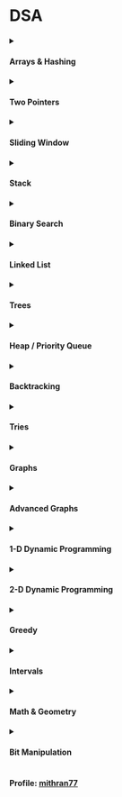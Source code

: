 # DSA

<details>
<summary><h4>Arrays & Hashing</h4></summary>
<ul>
<li><b>🟩 <a href="https://leetcode.com/problems/contains-duplicate/" target="_blank">Contains Duplicate</a></b> <code>Add chars to HashSet while iterating. If already present, return True</code><br>
<a href="dsa/python/ArraysAndHashing/contains-duplicate.py">python</a> | 
<a href="golang/ArraysAndHashing/contains-duplicate.go">go</a>
</li>
<li><b>🟩 <a href="https://leetcode.com/problems/valid-anagram/" target="_blank">Valid Anagram</a></b> <code>If lengths of s and t are not same, return False. Use counter(HashMap) to track character frequencies by incrementing for characters in s and decrementing for those in t. if any counts are not zero, return False; otherwise, return True</code><br>
<a href="dsa/python/ArraysAndHashing/valid-anagram.py">python</a> |
<a href="golang/ArraysAndHashing/valid-anagram.go">go</a> 
</li>
<li><b>🟩 <a href="https://leetcode.com/problems/two-sum/" target="_blank">Two Sum</a></b> <code>Store difference between the target and each number (target - num) in a HashMap with the current index as value. If the required value is already in the HashMap, return a list of indices of the pair that is found</code><br>
<a href="dsa/python/ArraysAndHashing/two-sum.py">python</a> |
<a href="golang/ArraysAndHashing/two-sum.go">go</a> 
</li>
<li><b>🟧 <a href="https://leetcode.com/problems/group-anagrams/" target="_blank">Group Anagrams</a></b> <code>Use a HashMap with char_count[26] tuples as keys, appending words that match the count. Finally, return the HashMap's values.</code><br>
<a href="dsa/python/ArraysAndHashing/group-anagrams.py">python</a> |
<a href="golang/ArraysAndHashing/group-anagrams.go">go</a> 
</li>
<li><b>🟧 <a href="https://leetcode.com/problems/top-k-frequent-elements/" target="_blank">Top K Frequent Elements</a></b> <code>First create a num_count HashMap, from which create an ordered map of counts with corresponding numbers (List[List]). Iterate in reverse, appending numbers to the result, and return when enough values are collected.</code><br>
<a href="dsa/python/ArraysAndHashing/top-k-frequent-elements.py">python</a> |
<a href="golang/ArraysAndHashing/top-k-frequent-elements.go">go</a> 
</li>
<li><b>🟧 <a href="https://neetcode.io/problems/string-encode-and-decode" target="_blank">Encode and Decode Strings</a></b> <code>Use the format < len#word > for encoding. To decode, use two pointers and two while loops to read the length, then append the word slice to the result</code><br>
<a href="dsa/python/ArraysAndHashing/encode-and-decode-strings.py">python</a>
</li>
<li><b>🟧 <a href="https://leetcode.com/problems/product-of-array-except-self/" target="_blank">Product of Array Except Self</a></b> <code>Initialize prod = 1. Loop L-R. First update ans array, ans[i] *= prod. Then update prod, prod *= nums[i], to use in the next iteration. Repeat the process R-L.</code><br>
<a href="dsa/python/ArraysAndHashing/product-of-array-except-self.py">python</a>
</li>
<li><b>🟧 <a href="https://leetcode.com/problems/longest-consecutive-sequence/" target="_blank">Longest Consecutive Sequence</a></b> <code>Convert nums to a set. For each number, check if num-1 is present (indicating the start of a sequence). If yes, iteratively check until there are no more num+1 elements in the set. Then update the longest sequence length.</code><br>
<a href="dsa/python/ArraysAndHashing/longest-consecutive-sequence.py">python</a>
</li>
</ul>
</details>

<details>
<summary><h4>Two Pointers</h4></summary>
<ul>
<li><b>🟩 <a href="https://leetcode.com/problems/valid-palindrome/" target="_blank">Valid Palindrome</a></b> <code>Iterate with L & R pointers, skip invalid characters with ASCII range checks, compare in lowercase, finally return True if no mismatches found</code><br>
<a href="dsa/python/TwoPointer/valid-palindrome.py">python</a> | 
<a href="golang/TwoPointer/valid-palindrome.go">go</a>
</li>
<li><b>🟧 <a href="https://leetcode.com/problems/container-with-most-water/" target="_blank">Container With Most Water</a></b> <code>Iterate with L & R pointers, calculate the current area and update max_area if larger, then move pointer with the lower height</code><br>
<a href="dsa/python/TwoPointer/container-with-most-water.py">python</a>
</li>
<li><b>🟧 <a href="https://leetcode.com/problems/two-sum-ii-input-array-is-sorted/" target="_blank">Two Sum II</a></b> <code>Iterate with L & R pointers, adjust pointers based on cur_sum relative to target, and return indices if they match</code><br>
<a href="dsa/python/TwoPointer/two-sum-ii-input-array-is-sorted.py">python</a>
</li>
<li><b>🟥 <a href="https://leetcode.com/problems/3sum/" target="_blank">3Sum</a></b> <code>Sort the array and iterate through nums, skipping duplicates. For each nums[i], set target = -nums[i] and iterate using L & R pointers to find pairs that sum to the target. Add indices on a match, and skip duplicates for L followed by R pointers</code><br>
<a href="dsa/python/TwoPointer/3sum.py">python</a>
</li>
</ul>
</details>

<details>
<summary><h4>Sliding Window</h4></summary>
<blockquote>
<a href="https://leetcode.com/problems/frequency-of-the-most-frequent-element/solutions/1175088/C++-Maximum-Sliding-Window-Cheatsheet-Template/">Template</a>
</blockquote>
<ul>
<li><b>🟩 <a href="https://leetcode.com/problems/best-time-to-buy-and-sell-stock/" target="_blank">Best Time to Buy and Sell Stock</a></b> <code>Set buy to prices[0], iterate through prices calculating profit, and update if larger</code><br>
<a href="dsa/python/SlidingWindow/best-time-to-buy-and-sell-stock.py">python</a> | 
<a href="golang/SlidingWindow/best-time-to-buy-and-sell-stock.go">go</a>
</li>
<li><b>🟧 <a href="https://leetcode.com/problems/longest-substring-without-repeating-characters/" target="_blank">Longest Substring Without Repeating Characters</a></b> <code>Initialize L pointer to 0. Iterate over s, adding characters to a charSet. If duplicate is found, remove characters from left until duplicate is gone. Continuously update longest substring and return it at end</code><br>
<a href="dsa/python/SlidingWindow/longest-substring-without-repeating-characters.py">python</a>
</li>
<li><b>🟧 <a href="https://leetcode.com/problems/longest-repeating-character-replacement/" target="_blank">Longest Repeating Character Replacement</a></b> <code>Set L = 0 and iterate R through s, tracking the max frequency of any character by comparing against the current character count. Adjust L & char frequencies in window while the count of other characters exceeds k using maxf. Continuously update longest substring with repetitions and return it at end</code><br>
<a href="dsa/python/SlidingWindow/longest-repeating-character-replacement.py">python</a>
</li>
<li><b>🟥 <a href="https://leetcode.com/problems/minimum-window-substring/" target="_blank">Minimum Window Substring</a></b> <code>Use 2 HashMaps to track char counts in s and t, and initialize have to 0. Loop through s, updating window counts and incrementing have when (window[c] == count_t[c]). Loop while (have == len(count_t)), if current window is smaller than ans_len, update ans and ans_len. Slide l right, adjusting window[s[l]] & have if window count goes below count_t. Return ans</code><br>
<a href="dsa/python/SlidingWindow/minimum-window-substring.py">python</a>
</li>
<li><b>🟥 <a href="https://leetcode.com/problems/sliding-window-maximum/" target="_blank">Sliding Window Maximum</a></b> <code></code><br>
<a href="dsa/python/SlidingWindow/sliding-window-maximum.py">python</a>
</li>
</ul>
</details>

<details>
<summary><h4>Stack</h4></summary>
<ul>
<li><b>🟩 <a href="https://leetcode.com/problems/valid-parentheses/" target="_blank">Valid Parentheses</a></b> <code>Use a HashMap {')': '('}. Iterate through the string: append open brackets to stack. For closing brackets, return False if the stack is empty or there's a mismatch with stack.pop(). At the end, return whether the stack is empty</code><br>
<a href="dsa/python/Stack/valid-parentheses.py">python</a> | 
<a href="golang/Stack/valid-parentheses.go">go</a>
</li>
<li><b>🟧 <a href="https://leetcode.com/problems/min-stack/" target="_blank">Min Stack</a></b> <code>Use 2 stacks: one for values and one to keep track of the minimum value so far (min_stack). During each insert, push the current minimum onto min_stack.</code><br>
<a href="dsa/python/Stack/min-stack.py">python</a>
</li>
<li><b>🟧 <a href="https://leetcode.com/problems/evaluate-reverse-polish-notation/" target="_blank">Evaluate Reverse Polish Notation</a></b> <code>Use a stack to store operands. When an operator is encountered, pop the last two operands, perform the operation in the correct order, and push the result back onto the stack. At the end, return the last value in the stack</code><br>
<a href="dsa/python/Stack/evaluate-reverse-polish-notation.py">python</a>
</li>
<li><b>🟧 <a href="https://leetcode.com/problems/generate-parentheses/" target="_blank">Generate Parentheses</a></b> <code>Use stack to store braces while generating valid combinations. Define dfs to recursively explore paths, skipping invalid paths based on counts of open & close brackets. Append stack content to the results when both counts equal n. If (o_cnt < n), add opening bracket, call dfs, then backtrack. If (c_cnt < o_cnt), add closing bracket, call dfs, then backtrack again. Return ans finally</code><br>
<a href="dsa/python/Stack/generate-parentheses.py">python</a>
</li>
<li><b>🟧 <a href="https://leetcode.com/problems/daily-temperatures/" target="_blank">Daily Temperatures</a></b> <code>Initialize ans array with 0's. Iterate through temperatures, while using a monotonically decreasing stack to store element index. While (temperature[i] > temperature[stack[top]]), pop from stack and update ans[stack_index] with difference between indices.</code><br>
<a href="dsa/python/Stack/daily-temperatures.py">python</a>
</li>
<li><b>🟧 <a href="https://leetcode.com/problems/car-fleet/" target="_blank">Car Fleet</a></b> <code>Sort (position, speed) pairs by position in ascending order. Iterate through pairs in reverse. For each car, calculate time to reach target; if this time <= the time at top of the stack, it joins the same fleet. Otherwise, add it to the stack. Finally, return the stack’s length as number of fleets</code><br>
<a href="dsa/python/Stack/car-fleet.py">python</a>
</li>
<li><b>🟥 <a href="https://leetcode.com/problems/largest-rectangle-in-histogram/" target="_blank">Largest Rectangle In Histogram</a></b> <code></code><br>
<a href="">python</a>
</li>
</ul>
</details>

<details>
<summary><h4>Binary Search</h4></summary>
<blockquote>
<a href="https://leetcode.com/discuss/study-guide/786126/Python-Powerful-Ultimate-Binary-Search-Template.-Solved-many-problems">Template</a>
</blockquote>
<ul>
<li><b>🟩 <a href="https://leetcode.com/problems/binary-search/" target="_blank">Binary Search</a></b> <code>Use 3 pointers: l, r & mid. Compare the mid value with the target and either move the window left/right or return the index if found.</code><br>
<a href="dsa/python/BinarySearch/binary-search.py">python</a> | 
<a href="golang/BinarySearch/binary-search.go">go</a>
</li>
<li><b>🟩 <a href="https://leetcode.com/problems/first-bad-version/" target="_blank">First Bad Version</a></b> <code></code><br>
<a href="dsa/python/BinarySearch/first-bad-version.py">python</a>
</li>
<li><b>🟩 <a href="https://leetcode.com/problems/sqrtx/" target="_blank">Sqrt(x)</a></b> <code></code><br>
<a href="dsa/python/BinarySearch/first-bad-version.py">python</a>
</li>
<li><b>🟩 <a href="https://leetcode.com/problems/sqrtx/" target="_blank">Sqrt(x)</a></b> <code></code><br>
<a href="dsa/python/BinarySearch/first-bad-version.py">python</a>
</li>
<li><b>🟧 <a href="https://leetcode.com/problems/search-a-2d-matrix/" target="_blank">Search a 2D Matrix</a></b> <code>Use binary search to find row, where the target may lie based on row boundaries. If the target isn’t within any of the row ranges, return False. Otherwise, set the row to the last calculated midpoint and perform a binary search within that row for the target</code><br>
<a href="dsa/python/BinarySearch/search-a-2d-matrix.py">python</a>
</li>
<li><b>🟧 <a href="https://leetcode.com/problems/koko-eating-bananas/" target="_blank">Koko Eating Bananas</a></b> <code>Use binary search between 1 and max(piles) to find the minimum eating speed. If a solution meets the hours constraint ℎ, try smaller speeds to minimize further. Return the last speed that satisfies the condition</code><br>
<a href="dsa/python/BinarySearch/koko-eating-bananas.py">python</a>
</li>
<li><b>🟧 <a href="https://leetcode.com/problems/find-minimum-in-rotated-sorted-array/" target="_blank">Find Minimum in Rotated Sorted Array</a></b> <code>Initialize l and r to the start and end. Update ans, as min(ans, nums[mid]). If nums[mid] > nums[r], move window right; otherwise, move window left. Return min(nums[l], ans)</code><br>
<a href="dsa/python/BinarySearch/find-minimum-in-rotated-sorted-array.py">python</a>
</li>
<li><b>🟧 <a href="https://leetcode.com/problems/search-in-rotated-sorted-array/" target="_blank">Search in Rotated Sorted Array</a></b> <code>Use 3 pointers l, r, mid. mid will be apart of either left sorted or right sorted portions. If target is in range of sorted portion then search it, otherwise search other half</code><br>
<a href="dsa/python/BinarySearch/search-in-rotated-sorted-array.py">python</a>
</li>
<li><b>🟧 <a href="https://leetcode.com/problems/time-based-key-value-store/" target="_blank">Time Based Key Value Store</a></b> <code>Use a HashMap to store each key's list of [value, timestamp] pairs. For set, append the pair; for get, use binary search to find the most recent value with a timestamp ≤ the query using the concept of a running result that contains the most recent value found so far. Return it at the end</code><br>
<a href="dsa/python/BinarySearch/time-based-key-value-store.py">python</a>
</li>
<li><b>🟥 <a href="https://leetcode.com/problems/median-of-two-sorted-arrays/" target="_blank">Median of Two Sorted Arrays</a></b> <code></code><br>
<a href="">python</a>
</li>
</ul>
</details>

<details>
<summary><h4>Linked List</h4></summary>
<ul>
<li><b>🟩 <a href="https://leetcode.com/problems/reverse-linked-list/" target="_blank">Reverse Linked List</a></b> <code>Initialize prev, cur = None, head. Iterate through the list, updating prev and cur. At the end, return prev as the new head</code><br>
<a href="dsa/python/LinkedList/reverse-linked-list/reverse-linked-list.py">python</a> | 
<a href="golang/LinkedList/reverse-linked-list.go">go</a>
</li>
<li><b>🟩 <a href="https://leetcode.com/problems/merge-two-sorted-lists/" target="_blank">Merge Two Sorted Lists</a></b> <code>Create an empty node cur with a pointer res. Iterate while both list1 and list2 are not None, adding the node with the lower value to cur. Then if either list is None, append the other list. Finally, return res.next</code><br>
<a href="dsa/python/LinkedList/merge-two-sorted-lists/merge-two-sorted-lists.py">python</a> | 
<a href="golang/LinkedList/merge-two-sorted-lists.go">go</a>
</li>
<li><b>🟩 <a href="https://leetcode.com/problems/linked-list-cycle/" target="_blank">Linked List Cycle</a></b> <code>Initialize f & s pointers to head. Iterate while f and f.next exist, moving f by 2 and s by 1. If they are equal, return True; otherwise, return False</code><br>
<a href="dsa/python/LinkedList/linked-list-cycle.py">python</a> | 
<a href="golang/LinkedList/linked-list-cycle.go">go</a>
</li>
<li><b>🟩 <a href="https://leetcode.com/problems/middle-of-the-linked-list/" target="_blank">Middle of the Linked List</a></b> <code>Use s & f pointing to head. Use loop condition, f and f.next. Run them like tortoise & hare. Return s</code><br>
<a href="dsa/python/LinkedList/middle-of-the-linked-list.py">python</a>
</li>
<li><b>🟩 <a href="https://leetcode.com/problems/palindrome-linked-list/" target="_blank">Palindrome Linked List</a></b> <code>Go to left center. Reverse 2nd half. Compare both from beginning (No need to compare remaining element as it will be middle)</code><br>
<a href="dsa/python/LinkedList/palindrome-linked-list.py">python</a>
</li>
<li><b>🟧 <a href="https://leetcode.com/problems/reorder-list/" target="_blank">Reorder List</a></b> <code>Move the s pointer to the center of the list while ensuring f.next exists. Set s.next as the start of the second half, then set s.next to None to end the first half. Reverse the second list, then use 2 temp variables to merge both halves.</code><br>
<a href="dsa/python/LinkedList/reorder-list.py">python</a>
</li>
<li><b>🟧 <a href="https://leetcode.com/problems/remove-nth-node-from-end-of-list/" target="_blank">Remove Nth Node From End of List</a></b> <code>Create a dummy node pointing to head and assign it to l. Assign r to head and move r forward n times. Then, move both pointers until r reaches the end. Set l.next.next to l.next and return dummy.next</code><br>
<a href="dsa/python/LinkedList/remove-nth-node-from-end-of-list.py">python</a>
</li>
<li><b>🟧 <a href="https://leetcode.com/problems/copy-list-with-random-pointer/" target="_blank">Copy List with Random Pointer</a></b> <code>First, create a map to store the deep copies of each node. Traverse the original linked list, creating deep copies of all nodes. Then, traverse it again to set the next and random pointers for the copied nodes using the map. Finally, return the deep copy of the head node from the map</code><br>
<a href="dsa/python/LinkedList/copy-list-with-random-pointer.py">python</a>
</li>
<li><b>🟧 <a href="https://leetcode.com/problems/add-two-numbers/" target="_blank">Add Two Numbers</a></b> <code>Traverse both input lists using a dummy node and maintain a carry. For each node, sum values and carry, add the remainder to the result list. Continue until both lists are exhausted, handling any leftover carry by adding an extra node. Return dummy.next as the final result</code><br>
<a href="dsa/python/LinkedList/add-two-numbers.py">python</a>
</li>
<li><b>🟧 <a href="https://leetcode.com/problems/lru-cache/" target="_blank">LRU Cache</a></b> <code>Utilize a HashMap for quick value access and a doubly linked list (DLL) to track the order of usage. The DLL has two dummy nodes marking the LRU (left) and MRU (right). For put operations, the DLL functions like a queue, while get operations involve moving nodes to the MRU side, introducing extra complexity</code><br>
<a href="dsa/python/LinkedList/lru-cache.py">python</a>
</li>
<li><b>🟥 <a href="https://leetcode.com/problems/merge-k-sorted-lists/" target="_blank">Merge k Sorted Lists</a></b> <code>Create mergeLists() to merge two lists. While len(lists) > 1, run an inner loop to merge two lists at a time, append the result to mergedLists, and assign mergedLists to lists. Finally, return lists[0]</code><br>
<a href="dsa/python/LinkedList/merge-k-sorted-lists.py">python</a>
</li>
<li><b>🟥 <a href="https://leetcode.com/problems/reverse-nodes-in-k-group/" target="_blank">Reverse Nodes in k-Group</a></b> <code>Use slow (s) and fast (f) pointers to traverse the list with an index counter i. When i is a multiple of k, disconnect f and move it forward. Reverse the sublist from s to f and connect it to the previous tail. Update prev_tail and start the next group from s. After traversal, connect any remaining nodes and return the modified list starting from dummy.next</code><br>
<a href="dsa/python/LinkedList/reverse-nodes-in-k-group.py">python</a>
</li>
</ul>
</details>

<details>
<summary><h4>Trees</h4></summary>
<blockquote>
<a href="https://leetcode.com/discuss/study-guide/1820334/Become-Master-in-Tree">Refresher</a>
</blockquote>
<ul>
<li><b>🟩 <a href="https://leetcode.com/problems/binary-tree-preorder-traversal/" target="_blank">Binary Tree Preorder Traversal</a></b> <code></code><br>
<a href="dsa/python/Trees/binary-tree-preorder-traversal.py">python</a>
</li>
<li><b>🟩 <a href="https://leetcode.com/problems/binary-tree-inorder-traversal/" target="_blank"></a></b> <code>Binary Tree Inorder Traversal</code><br>
<a href="dsa/python/Trees/binary-tree-inorder-traversal.py">python</a>
</li>
<li><b>🟩 <a href="https://leetcode.com/problems/invert-binary-tree/" target="_blank">Invert Binary Tree</a></b> <code>Traverse via dfs(). If node exists, replace left and right. Call dfs(left), then dfs(right)</code><br>
<a href="dsa/python/Trees/invert-binary-tree.py">python</a>
</li>
<li><b>🟩 <a href="https://leetcode.com/problems/maximum-depth-of-binary-tree/" target="_blank">Maximum Depth of Binary Tree</a></b> <code>Use recursive DFS with a leaf case returning 0. At each step, return 1 + the max height of the left and right subtrees</code><br>
<a href="dsa/python/Trees/maximum-depth-of-binary-tree.py">python</a>
</li>
<li><b>🟩 <a href="https://leetcode.com/problems/diameter-of-binary-tree/" target="_blank">Diameter of Binary Tree</a></b> <code>Use a maxHeight function, while before returning the height, maintain the calculate the diameter (l_height+r_height) and update max_diameter. Finally return max_diameter</code><br>
<a href="dsa/python/Trees/diameter-of-binary-tree.py">python</a>
</li>
<li><b>🟩 <a href="https://leetcode.com/problems/diameter-of-binary-tree/" target="_blank">Balanced Binary Tree</a></b> <code>Perform post order dfs, return -1 if subtree is not balanced. </code><br>
<a href="dsa/python/Trees/balanced-binary-tree.py">python</a>
</li>
<li><b>🟩 <a href="https://leetcode.com/problems/same-tree/" target="_blank">Same Tree</a></b> <code>For base cases, return True if both nodes are None. If either is None or values don’t match, return False. In the recursive case, return fn(left) and fn(right)</code><br>
<a href="dsa/python/Trees/same-tree.py">python</a>
</li>
<li><b>🟩 <a href="https://leetcode.com/problems/subtree-of-another-tree/" target="_blank">Subtree of Another Tree</a></b> <code>Create a separate fn isSameTree() and perform BFS on the root. At each node, if isSameTree(node, subTree) return True. Finally if no same trees were found, return False</code><br>
<a href="dsa/python/Trees/subtree-of-another-tree.py">python</a>
</li>
<li><b>🟧 <a href="https://leetcode.com/problems/lowest-common-ancestor-of-a-binary-search-tree/" target="_blank">Lowest Common Ancestor of a Binary Search Tree</a></b> <code>While True: if root.val > p and q, move left. If root.val < p and q, move right. Otherwise, if root lies between p and q or equals p or q, return root</code><br>
<a href="dsa/python/Trees/lowest-common-ancestor.py">python</a>
</li>
<li><b>🟧 <a href="https://leetcode.com/problems/binary-tree-level-order-traversal/" target="_blank">Binary Tree Level Order Traversal</a></b> <code>Add root to a Q. While the Q is not empty, initialize a level array. Run an inner loop for len(Q), adding node.val to level and left & right children back to the Q. If level is not empty, add it to res. Finally, return res</code><br>
<a href="dsa/python/Trees/binary-tree-level-order-traversal.py">python</a>
</li>
<li><b>🟧 <a href="https://leetcode.com/problems/binary-tree-level-order-traversal/" target="_blank">Binary Tree Right Side View</a></b> <code></code><br>
<a href="dsa/python/Trees/binary-tree-right-side-view.py">python</a>
</li>
<li><b>🟧 <a href="https://leetcode.com/problems/count-good-nodes-in-binary-tree/" target="_blank">Count Good Nodes in Binary Tree</a></b> <code></code><br>
<a href="dsa/python/Trees/count-good-nodes-in-binary-tree.py">python</a>
</li>
<li><b>🟧 <a href="https://leetcode.com/problems/validate-binary-search-tree/" target="_blank">Validate Binary Search Tree</a></b> <code>Define valid() with node, left, and right values. If node is None, return True. If node.val is not between left and right, return False. Recursively return valid(node.left, left, node.val) and valid(node.right, node.val, right)</code><br>
<a href="dsa/python/Trees/validate-binary-search-tree.py">python</a>
</li>
<li><b>🟧 <a href="https://leetcode.com/problems/kth-smallest-element-in-a-bst/" target="_blank">Kth Smallest Element in a BST</a></b> <code>Use a single pointer and a stack. Iterate while stack or pointer are not empty. Push cur.left to the stack, until cur.left is None. Pop from the stack, decrement k, and check if k == 0 to return the node's value. Otherwise, set cur to cur.right and continue</code><br>
<a href="dsa/python/Trees/kth-smallest-element-in-a-bst.py">python</a>
</li>
<li><b>🟧 <a href="https://leetcode.com/problems/construct-binary-tree-from-preorder-and-inorder-traversal/" target="_blank">Construct Binary Tree from Preorder and Inorder Traversal</a></b> <code>If either traversal is empty, return None. The 1st element in preorder is the root. Use inorder to find the root's index (mid). In inorder, elements left of mid are the left subtree, and elements right of mid are the right subtree. Recursively build subtrees.</code><br>
<a href="dsa/python/Trees/construct-binary-tree-from-preorder-and-inorder-traversal.py">python</a>
</li>
<li><b>🟥 <a href="https://leetcode.com/problems/binary-tree-maximum-path-sum/" target="_blank">Binary Tree Maximum Path Sum</a></b> <code>Perform a postorder traversal to calculate the path sum, of the max height of the left(l) and right(r) subtrees, treating negative values as 0. For each node, update the max_path_sum if (n.val + l + r) exceeds the current maximum. Return the path sum contribution of node as (n.val + max(l, r)). Finally, return max_path_sum</code><br>
<a href="dsa/python/Trees/binary-tree-maximum-path-sum.py">python</a>
</li>
<li><b>🟥 <a href="https://leetcode.com/problems/serialize-and-deserialize-binary-tree/" target="_blank">Serialize And Deserialize Binary Tree</a></b> <code>Use the same traversal for encoding and decoding. For encoding, if a node is None, add 'N' to res; otherwise, add str(node.val). For decoding, split the string by ','; if 'N', return None, otherwise return TreeNode(val) while incrementing self.i. Finally, return the root.</code><br>
<a href="dsa/python/Trees/serialize-and-deserialize-binary-tree.py">python</a>
</li>
</ul>
</details>

<details>
<summary><h4>Heap / Priority Queue</h4></summary>
<ul>
<li><b>🟩 <a href="https://leetcode.com/problems/kth-largest-element-in-a-stream/" target="_blank">Kth Largest Element in a Stream</a></b> <code></code><br>
<a href="dsa/python/Heap-PriorityQueue/kth-largest-element-in-a-stream.py">python</a>
</li>
<li><b>🟩 <a href="https://leetcode.com/problems/last-stone-weight/" target="_blank">Last Stone Weight</a></b> <code>Use a max-heap to repeatedly extract the two largest stones, smash them, and push the remaining stone back into the heap if any. Return the last stone in the heap or 0 if the heap is empty.</code><br>
<a href="dsa/python/Heap-PriorityQueue/last-stone-weight.py">python</a>
</li>
<li><b>🟧 <a href="https://leetcode.com/problems/k-closest-points-to-origin/" target="_blank">K Closest Points to Origin</a></b> <code>Use a min-heap to store vertices sorted by Euclidean distance. Repeatedly pop elements from the heap until the k-th smallest is reached, and then return it.</code><br>
<a href="dsa/python/Heap-PriorityQueue/k-closest-points-to-origin.py">python</a>
</li>
<li><b>🟧 <a href="https://leetcode.com/problems/kth-largest-element-in-an-array/" target="_blank">Kth Largest Element in an Array</a></b> <code>Use a max-heap and heapify the array. Keep popping elements until we reach the kth largest, then return it</code><br>
<a href="dsa/python/Heap-PriorityQueue/kth-largest-element-in-an-array.py">python</a>
</li>
<li><b>🟧 <a href="https://leetcode.com/problems/k-closest-points-to-origin/" target="_blank">Task Schedule</a></b> <code></code><br>
<a href="dsa/python/Heap-PriorityQueue/task-scheduler.py">python</a>
</li>
<li><b>🟧 <a href="https://leetcode.com/problems/k-closest-points-to-origin/" target="_blank">Design Twitter</a></b> <code>The system consists of a User class to manage user data (like following and tweet_head) and a Tweet class representing a singly linked list node with created_at and the next tweet. The Twitter class manages users through a user_map and handles follow/unfollow by creating users if needed and updating their following sets. Posting a tweet updates the user’s tweet_head with a new tweet node. To generate a news feed, a max-heap is built using tweet_heads of the user’s followees (including self), and tweets are extracted up to the feed size, with the next tweets from each list added back to the heap for chronological ordering.</code><br>
<a href="dsa/python/Heap-PriorityQueue/design-twitter/design-twitter.py">python</a>
</li>
<li><b>🟧 <a href="https://leetcode.com/problems/k-closest-points-to-origin/" target="_blank">Find Median From Data Stream</a></b> <code></code><br>
<a href="dsa/python/Heap-PriorityQueue/k-closest-points-to-origin.py">python</a>
</li>
</ul>
</details>

<details>
<summary><h4>Backtracking</h4></summary>
<blockquote>
<a href="https://leetcode.com/problems/subsets/solutions/27281/a-general-approach-to-backtracking-questions-in-java-subsets-permutations-combination-sum-palindrome-partitioning/">Template</a>
</blockquote>
<ul>
<li><b>🟧 <a href="https://leetcode.com/problems/subsets/" target="_blank">Subsets</a></b> <code>Implement a dfs() method that takes an iterator and uses the pick-and-no-pick algorithm to explore subsets. At each step, include the current element & skip it. Add the current subset to the result list when the iterator reaches the end of nums</code><br>
<a href="dsa/python/Backtracking/subsets.py">python</a>
</li>
<li><b>🟧 <a href="https://leetcode.com/problems/combination-sum/" target="_blank">Combination Sum</a></b> <code>Define dfs(i, cur, total). Base cases: if target == total, append cur.copy() to res and return. If idx >= len(nums) or total > target, return. Append nums[i] to cur, add to total, then call dfs(). After, pop() from cur, subtract nums[i] from total, increment i, and call dfs() again. Finally, return res</code><br>
<a href="dsa/python/Backtracking/combination-sum/combination-sum.py">python</a>
</li>
<li><b>🟧 <a href="https://leetcode.com/problems/permutations/" target="_blank">Permutations</a></b> <code>Define backtrack(cur), with BC: if len(cur) == len(nums), add it to res and return. Otherwise loop through nums, if n is not in cur add it, and recursively call backtrack with the new cur, then pop the element and continue the iteration. Return res at the end</code><br>
<a href="dsa/python/Backtracking/permutations.py">python</a>
</li>
<li><b>🟧 <a href="https://leetcode.com/problems/subsets-ii/" target="_blank">Subsets II</a></b> <code>Sort input array to group duplicates, then use backtracking to generate subsets by either including the current element (pick) or skipping it (no-pick); before making no-pick recursive call, ensure duplicates are skipped by advancing the index to the next unique value, thereby avoiding duplicates</code><br>
<a href="dsa/python/Backtracking/subsets-ii.py">python</a>
</li>
<li><b>🟧 <a href="https://leetcode.com/problems/combination-sum-ii/" target="_blank">Combination Sum II</a></b> <code>Sort the array to handle duplicates efficiently, then use backtracking to explore combinations while maintaining a running total. Append valid combinations when the total matches the target and terminate early if it exceeds the target. Skip duplicate elements during iteration to avoid redundant results</code><br>
<a href="dsa/python/Backtracking/combination-sum/combination-sum-ii.py">python</a>
<li><b>🟧 <a href="https://leetcode.com/problems/word-search/" target="_blank">Word Search</a></b> <code>Define dfs(r, c, i). If i == len(word), return True. If r or c are out of bounds, characters don't match, or the cell is already in the path, return False. If the current cell matches word[i], add it to the path, and recursively check neighboring cells recording result. backtrack by removing the cell from the path and return result</code><br>
<a href="dsa/python/Backtracking/word-search.py">python</a>
</li>
<li><b>🟧 <a href="https://leetcode.com/problems/letter-combinations-of-a-phone-number/" target="_blank">Letter Combinations of a Phone Number</a></b> <code></code><br>
<a href="">python</a>
</li>
<li><b>🟧 <a href="https://leetcode.com/problems/n-queens/" target="_blank">N Queens</a></b> <code></code><br>
<a href="">python</a>
</li>
</ul>
</details>

<details>
<summary><h4>Tries</h4></summary>
<ul>
<li><b>🟧 <a href="https://leetcode.com/problems/implement-trie-prefix-tree/" target="_blank">Implement Trie Prefix Tree</a></b> <code>Use a TrieNode with a children HashMap and a boolean end_of_word set to False. For insert, traverse the Trie from the root, creating a new TrieNode for each letter in the word if it doesn't already exist in children, and move to the node. After processing all letters, mark end_of_word as True. For search, traverse from the root, checking if each letter exists in children. If any letter is missing, return False; otherwise, continue to the next node. After processing all letters, return whether end_of_word is True for the final node. For startsWith: Follow the same logic as Search(), but finally return True irrespective if we reached an end_of_word or not.</code><br>
<a href="dsa/python/Tries/implement-trie-prefix-tree.py">python</a>
</li>
<li><b>🟧 <a href="https://leetcode.com/problems/design-add-and-search-words-data-structure/" target="_blank">Design Add and Search Words Data Structure</a></b> <code>In the AddWord method, the process remains identical to the insert method in a Trie. For search, a recursive approach is used: if the current character is not '.', check if it exists in the current node's children and continue the search(return False if not present). If the character is '.', recursively explore all children nodes, returning True if any branch leads to a match. If no valid path exists, return False</code><br>
<a href="dsa/python/Tries/design-add-and-search-words-data-structure.py">python</a>
</li>
<li><b>🟥 <a href="" target="_blank">Word Search II</a></b> <code>Insert words into a Trie, then traverse the board recursively, exploring neighbors to match characters with Trie nodes. Terminate on mismatches and backtrack by marking and unmarking visited cells. Trie traversal handles mismatches, so explicit backtracking on the Trie isn’t needed</code><br>
<a href="dsa/python/Tries/word-search-ii.py">python</a>
</li>
</ul>
</details>

<details>
<summary><h4>Graphs</h4></summary>
<ul>
<li><b>🟧 <a href="https://leetcode.com/problems/number-of-islands/" target="_blank">Number of Islands</a></b> <code>Define dfs(r, c) with BC: return if r or c are out of bounds, if grid[r][c] is not "1", or if (r, c) is in the visited set. If conditions are met, add (r, c) to visited and perform dfs on its four neighbors. Use a nested loop for r and c, and if grid[r][c] is "1" and not in visited, increment the islands and call dfs(r, c)</code><br>
<a href="dsa/python/Graphs/number-of-islands.py">python</a>
</li>
<li><b>🟧 <a href="https://leetcode.com/problems/max-area-of-island/" target="_blank">Max Area of Island</a></b> <code>Define dfs(r, c) with BC: return 0 if r or c are out of bounds, or if (r, c) is in the visited set. If conditions are met, add (r, c) to visited and return (1 + sum of dfs on each of its four neighbors). Use a nested loop for r and c, and maintain a running max_area updated with the result of each dfs call. Return max_area at the end</code><br>
<a href="dsa/python/Graphs/max-area-of-island.py">python</a>
</li>
<li><b>🟧 <a href="https://leetcode.com/problems/clone-graph/" target="_blank">Clone Graph</a></b> <code>Create a HashMap to track visited nodes. Define dfs(node) with a BC: if node is already visited, return its corresponding value from the HashMap. Otherwise, create a copy with node.val & map it in the HashMap. Then iterate through node's neighbors, appending the result of dfs(neighbor) to copy's neighbors. Finally, return the copy</code><br>
<a href="dsa/python/Graphs/clone-graph.py">python</a>
</li>
<li><b>🟧 <a href="https://neetcode.io/problems/islands-and-treasure" target="_blank">Islands and Treasure</a></b> <code>Loop across the grid till we find a treasure. Maintain running minimums for all non (-1 & 0) neighbours. Use a visited set to avoid revisits in each backtrack. and avoid traversing if we find another 0. Return the grid modified in place at the end</code><br>
<a href="dsa/python/Graphs/walls-and-gates.py">python</a>
</li>
<li><b>🟧 <a href="https://leetcode.com/problems/rotting-oranges/" target="_blank">Rotting Oranges</a></b> <code>Iterate through cells in the grid to collect 2's in a q and maintain a count of 1's(fresh). Execture BFS on 2's and change neighbours with 1->2, and updating fresh. Gate BFS while, with fresh > 0 for a potential early exit. And finally return minutes if no ones remain otherwise -1</code><br>
<a href="dsa/python/Graphs/rotting-oranges.py">python</a>
</li>
<li><b>🟧 <a href="https://leetcode.com/problems/pacific-atlantic-water-flow/" target="_blank">Pacific Atlantic Water Flow</a></b> <code>Define dfs(r, c, pre_height) with BC: return if current cell (r, c) is out of bounds, has (height < pre_height), or already in visited. Use 2 HashSets to track cells reachable from the pac and atl oceans. Loop through cols to add nodes reachable from the first and last row to the Pacific and Atlantic sets. Similarly, loop through rows to add nodes reachable from the first and last column. Finally, loop through the grid(r & c) and add cells that reach both oceans to the result, and return it.</code><br>
<a href="dsa/python/Graphs/pacific-atlantic-water-flow.py">python</a>
</li>
<li><b>🟧 <a href="https://leetcode.com/problems/surrounded-regions/" target="_blank">Surrounded Regions</a></b> <code>Run dfs from edges of board marking all reachable O's as T's. Iterate through board, changing all O's to X's followed by all T's to O's</code><br>
<a href="dsa/python/Graphs/surrounded-regions.py">python</a>
</li>
<li><b>🟧 <a href="https://leetcode.com/problems/course-schedule/" target="_blank">Course Schedule</a></b> <code>Create adjacency list for directed graph. Define dfs(c) with BCs: if course already visited, return False; if course has no dependencies, return True. For each course, Add it to visited, check its dependencies with dfs(). If any dfs() call fails, return False. After processing, remove course from visited, empty adj[c] and return True. If dfs() fails for any course, return False; otherwise, return True.</code><br>
<a href="dsa/python/Graphs/course-schedule.py">python</a>
</li>
<li><b>🟧 <a href="https://leetcode.com/problems/course-schedule-ii/" target="_blank">Course Schedule II</a></b> <code>Similar to original problem, Maintain a cycle set, that works similar to the visit set. After we remove from the cycle set, add to visit set & res, for the True base condition, check if course exists in visit set instead of whether pre_reqs are empty. Return [], if dfs failed, otherwise return res</code><br>
<a href="dsa/python/Graphs/course-schedule-ii.py">python</a>
</li>
<li><b>🟧 <a href="https://leetcode.com/problems/graph-valid-tree/" target="_blank">Graph Valid Tree</a></b> <code>Create an adjacency list for each node using a HashMap (undirected graph). Use a set to track visited nodes. Define dfs(i, prev) with BC: if node already visited, return False. For each node, iterate through its neighbors, skipping previous node. If any check fails, return False, otherwise finally True. Return dfs(0, -1) and (len(visited) == n)</code><br>
<a href="dsa/python/Graphs/graph-valid-tree.py">python</a>
</li>
<li><b>🟧 <a href="https://leetcode.com/problems/number-of-connected-components-in-an-undirected-graph/" target="_blank">Create adjacency list for each vertex and a visited list for each n ([False] * n), For each vertex, if not visited, run dfs and increase component count. Finally return components.</code><br>
<a href="dsa/python/Graphs/number-of-connected-components-in-an-undirected-graph.py">python</a>
</li>
<li><b>🟧 <a href="https://leetcode.com/problems/redundant-connection/" target="_blank">Redundant Connection</a></b> <code></code><br>
<a href="dsa/python/Graphs/redundant-connection.py">python</a>
</li>
<li><b>🟥 <a href="https://leetcode.com/problems/word-ladder/" target="_blank">Word Ladder</a></b> <code>Add beginning word to wordList & Create adjancy List {pattern: [word]}. Perform BFS, returning res if there is a match, otherwise add all unvisited neighbors of the word to the q incrementing res with each level of breadth. Finally return 0 if word not found</code><br>
<a href="dsa/python/Graphs/word-ladder.py">python</a>
</li>
<li><b>🟥 <a href="https://leetcode.com/problems/minimize-malware-spread/" target="_blank">Minimize Malware Spread</a></b> <code>https://github.com/doocs/leetcode/blob/main/solution/0900-0999/0924.Minimize%20Malware%20Spread/README_EN.md</code><br>
<a href="dsa/python/Graphs/minimize-malware-spread.py">python</a>
</li>
</ul>
</details>

<details>
<summary><h4>Advanced Graphs</h4></summary>
</details>

<details>
<summary><h4>1-D Dynamic Programming</h4></summary>
<ul>
<li><b>🟩 <a href="https://leetcode.com/problems/climbing-stairs/" target="_blank">Climbing Stairs</a></b> <code>Use bottom-up DP. Initialize f and s to 1. Iterate (n - 1) times, updating f as- sum of f + s and setting s to old value of f. Finally return f</code><br>
<a href="dsa/python/1D-DynamicProgramming/climbing-stairs.py">python</a>
</li>
<li><b>🟧 <a href="https://leetcode.com/problems/house-robber/" target="_blank">House Robber</a></b> <code>Use 2 pointers f and s initialized to 0. Loop through nums, calculate take as (n + s) and not_take as f. Update s to current f and f to the max(take, not_take). Finally, return f</code><br>
<a href="dsa/python/1D-DynamicProgramming/house-robber/house-robber.py">python</a>
</li>
<li><b>🟧 <a href="https://leetcode.com/problems/house-robber-ii/" target="_blank">House Robber II</a></b> <code>Define function rob1(). If nums size is 1, return nums[0]. Otherwise, return maximum of rob1(nums[1:]) and rob1(nums[:len(nums)-1])</code><br>
<a href="dsa/python/1D-DynamicProgramming/house-robber-ii.py">python</a>
</li>
<li><b>🟧 <a href="https://leetcode.com/problems/longest-palindromic-substring/" target="_blank">Longest Palindromic Substring</a></b> <code>Initialize res as "" and res_len as 0. Loop through the string, checking for odd-length (l, r = i, i) and even-length (l, r = i, i+1) palindromes. Update res and res_len whenever a longer palindrome is found. Finally, return res</code><br>
<a href="dsa/python/1D-DynamicProgramming/longest-palindromic-substring.py">python</a>
</li>
<li><b>🟧 <a href="https://leetcode.com/problems/palindromic-substrings/" target="_blank">Palindromic Substrings</a></b> <code>Initialize count to 0. Loop through the string, checking for odd-length (l, r = i, i) and even-length (l, r = i, i+1) palindromes using expand-from-center algorithm. Increment count for each palindrome found, and return total count at the end</code><br>
<a href="dsa/python/1D-DynamicProgramming/palindromic-substrings.py">python</a>
</li>
<li><b>🟧 <a href="https://leetcode.com/problems/decode-ways/" target="_blank">Decode Ways</a></b> <code>BCs: If s is '' or starts with '0', return 0. If s length is 1, return 1. Initialize upto_prev and upto_cur to 1. Loop from 1 to len(s). Convert s[i] and (s[i-1] + s[i]) to 0-based integers. If cur > 0, add upto_cur to val. If prev forms a number between 10 and 26, add upto_prev to val. Update upto_prev to upto_cur and upto_cur to val. Finally, return upto_cur</code><br>
<a href="dsa/python/1D-DynamicProgramming/decode-ways.py">python</a>
</li>
<li><b>🟧 <a href="https://leetcode.com/problems/coin-change/" target="_blank">Coin Change</a></b> <code>Use tabulation to create a DP array of size amount + 1, initialized to amount + 1. For each amount from 1 to amount, loop through each coin and update dp[a] to the minimum of dp[a] and 1 + dp[a - c]. Return dp[amount] if it's updated, otherwise return -1.</code><br>
<a href="dsa/python/1D-DynamicProgramming/coin-change.py">python</a>
</li>
<li><b>🟧 <a href="https://leetcode.com/problems/maximum-product-subarray/" target="_blank">Maximum Product Subarray</a></b> <code>Initialize cur_max and cur_min to 1 & res to nums[0]. Loop through nums, updating cur_max as the maximum and cur_min as the minimum of (n * cur_max, n * cur_min, n) for each n. Update res as the maximum of res and cur_max. Return res</code><br>
<a href="dsa/python/1D-DynamicProgramming/maximum-product-subarray.py">python</a>
</li>
<li><b>🟧 <a href="https://leetcode.com/problems/word-break/" target="_blank">Word Break</a></b> <code>Initialize DP array with False and set the last element to True. Loop through the string in reverse, checking each substring against the list of words. If a match is found, update the DP array at the current index to dp[i + len(w)] and break the inner loop. Finally, return the value of dp[0]</code><br>
<a href="dsa/python/1D-DynamicProgramming/word-break.py">python</a>
</li>
<li><b>🟧 <a href="https://leetcode.com/problems/longest-increasing-subsequence/" target="_blank">Longest Increasing Subsequence</a></b> <code>Declare a dp array initialized to 1 for each element in nums. Loop through nums in reverse, for each element, loop again from i + 1 to len(nums). If nums[i] < nums[j], update dp[i] to max(dp[i], 1 + dp[j]). Finally, return the maximum value in dp</code><br>
<a href="dsa/python/1D-DynamicProgramming/longest-increasing-subsequence.py">python</a>
</li>
</ul>
</details>

<details>
<summary><h4>2-D Dynamic Programming</h4></summary>
</details>

<details>
<summary><h4>Greedy</h4></summary>
</details>

<details>
<summary><h4>Intervals</h4></summary>
<ul>
<li><b>🟩 <a href="https://leetcode.com/problems/meeting-rooms/" target="_blank">Meeting Rooms</a></b> <code></code><br>
<a href="dsa/python/Intervals/meeting-rooms.py">python</a>
</li>
<li><b>🟧 <a href="https://leetcode.com/problems/meeting-rooms-ii/" target="_blank">Meeting Rooms II</a></b> <code></code><br>
<a href="dsa/python/Intervals/meeting-rooms-ii.py">python</a>
</li>
<li><b>🟧 <a href="https://leetcode.com/problems/insert-interval/" target="_blank">Insert Interval</a></b> <code></code><br>
<a href="dsa/python/Intervals/insert-interval.py">python</a>
</li>
<li><b>🟧 <a href="https://leetcode.com/problems/merge-intervals/" target="_blank">Merge Intervals</a></b> <code></code><br>
<a href="dsa/python/Intervals/merge-intervals.py">python</a>
</li>
<li><b>🟧 <a href="https://leetcode.com/problems/non-overlapping-intervals/" target="_blank">Non Overlapping Intervals</a></b> <code></code><br>
<a href="dsa/python/Intervals/non-overlapping-intervals.py">python</a>
</li>
<li><b>🟥 <a href="https://leetcode.com/problems/minimum-interval-to-include-each-query/" target="_blank">Minimum Interval to Include Each Query</a></b> <code></code><br>
<a href="">python</a>
</li>
<li><b>🟥 <a href="https://leetcode.com/problems/number-of-flowers-in-full-bloom/" target="_blank">Number of Flowers in Full Bloom</a></b> <code>Create arrays with (people, idx), start and end times. Heapify the start and end arrays. Loop through a sorted array of people, increment the count while start_time <= p, and decrement it when end_time < p. Assign count to res[i], then return the final res</code><br>
<a href="dsa/python/Intervals/number-of-flowers-in-full-bloom.py">python</a>
</li>
</ul>
</details>

<details>
<summary><h4>Math & Geometry</h4></summary>
</details>

<details>
<summary><h4>Bit Manipulation</h4></summary>
</details>


<h4>Profile: <a href="https://leetcode.com/u/mithran77/">mithran77</a></h4>